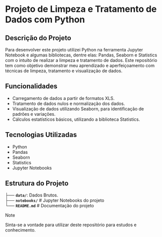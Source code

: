 # Projeto de Limpeza e Tratamento de Dados com Python
## Descrição do Projeto
Para desenvolver este projeto utilizei Python na ferramenta Jupyter Notebook e algumas bibliotecas, dentre elas: Pandas, Seaborn e Statistics com o intuito de realizar a limpeza e tratamento de dados. Este repositório tem como objetivo demonstrar meu aprendizado e aperfeiçoamento com técnicas de limpeza, tratamento e visualização de dados.

## Funcionalidades
- Carregamento de dados a partir de formatos XLS.
- Tratamento de dados nulos e normalização dos dados.
- Visualização de dados utilizando Seaborn, para identificação de padrões e variações.
- Cálculos estatísticos básicos, utilizando a biblioteca Statistics.

## Tecnologias Utilizadas
- Python
- Pandas
- Seaborn
- Statistics
- Jupyter Notebooks

## Estrutura do Projeto

├── **`data/`**: Dados Brutos.<br>
├── **`notebooks/`**            # Jupyter Notebooks do projeto<br>
└── **`README.md`**              # Documentação do projeto

> [!NOTE]
> Sinta-se a vontade para utilizar deste repositório para estudos e conhecimento.
